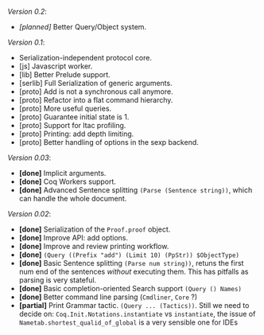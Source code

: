 _Version 0.2_:

 * _[planned]_ Better Query/Object system.

_Version 0.1_:

 * Serialization-independent protocol core.
 * [js] Javascript worker.
 * [lib] Better Prelude support.
 * [serlib] Full Serialization of generic arguments.
 * [proto] Add is not a synchronous call anymore.
 * [proto] Refactor into a flat command hierarchy.
 * [proto] More useful queries.
 * [proto] Guarantee initial state is 1.
 * [proto] Support for ltac profiling.
 * [proto] Printing: add depth limiting.
 * [proto] Better handling of options in the sexp backend.

_Version 0.03_:

 * **[done]** Implicit arguments.
 * **[done]** Coq Workers support.
 * **[done]** Advanced Sentence splitting `(Parse (Sentence string))`, which can handle the whole document.

_Version 0.02_:

 * **[done]** Serialization of the `Proof.proof` object.
 * **[done]** Improve API: add options.
 * **[done]** Improve and review printing workflow.
 * **[done]** `(Query ((Prefix "add") (Limit 10) (PpStr)) $ObjectType)`
 * **[done]** Basic Sentence splitting `(Parse num string))`, retuns the first num end of the sentences _without_ executing them.
              This has pitfalls as parsing is very stateful.
 * **[done]** Basic completion-oriented Search support `(Query () Names)`
 * **[done]** Better command line parsing (`Cmdliner`, `Core` ?)
 * **[partial]** Print Grammar tactic. `(Query ... (Tactics))`.
   Still we need to decide on:
   `Coq.Init.Notations.instantiate` vs `instantiate`, the issue of
   `Nametab.shortest_qualid_of_global` is a very sensible one for IDEs

